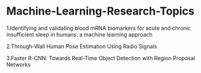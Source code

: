 # Machine-Learning-Research-Topics
 
 1.Identifying and validating blood mRNA biomarkers for acute and chronic insufficient sleep in humans: a machine learning approach
 
 2.Through-Wall Human Pose Estimation Using Radio Signals 
 
 3.Faster R-CNN: Towards Real-Time Object Detection with Region Proposal Networks
